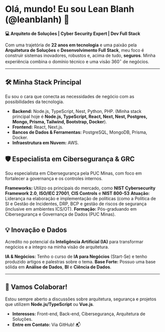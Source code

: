 # Olá, mundo! Eu sou **Lean Blanh** (@leanblanh) 👋

**💻 Arquiteto de Soluções | Cyber Security Expert | Dev Full Stack**

Com uma trajetória de **22 anos em tecnologia** e uma paixão pela **Arquitetura de Soluções** e **Desenvolvimento Full Stack**, meu foco é construir sistemas inovadores, robustos e, acima de tudo, **seguros**. Minha experiência combina o domínio técnico e uma visão $360^{\circ}$ de negócios.

---

## 🛠️ Minha Stack Principal

Eu sou o cara que conecta as necessidades de negócio com as possibilidades da tecnologia.

* **Backend:** Node.js, TypeScript, Nest, Python, PHP. (Minha stack principal hoje é **Node.js, TypeScript, React, Next, Nest, Postgres, Mongo, Prisma, Tailwind, Bootstrap, Docker**).
* **Frontend:** React, Next.js.
* **Bancos de Dados & Ferramentas:** PostgreSQL, MongoDB, Prisma, Docker.
* **Infraestrutura em Nuvem:** AWS.

## 🛡️ Especialista em Cibersegurança & GRC

Sou especialista em Cibersegurança pela PUC Minas, com foco em fortalecer a governança e os controles internos.

**Frameworks:** Utilizo os principais do mercado, como **NIST Cybersecurity Framework 2.0**, **ISO/IEC 27001**, **CIS Controls** e **NIST 800-53**
**Atuação:** Liderança na elaboração e implementação de políticas (como a Política de SI e Gestão de Incidentes, DRP, BCP e gestão de riscos de segurança (inclusive em ambientes ICS/OT).
**Formação:** Pós-graduando em Cibersegurança e Governança de Dados (PUC Minas).

## 💡 Inovação e Dados

Acredito no potencial da **Inteligência Artificial (IA)** para transformar negócios e a integro na minha visão de arquitetura.

**IA & Negócios:** Tenho o curso de **IA para Negócios** (Start-Se) e tenho produzido artigos e palestras sobre o tema.
**Base Forte:** Possuo uma base sólida em **Análise de Dados**, **BI** e **Ciência de Dados**.

---

## 🤝 Vamos Colaborar!

Estou sempre aberto a discussões sobre arquitetura, segurança e projetos que utilizem **Node.js/TypeScript** ou **Vue.js**.

* **Interesses:** Front-end, Back-end, Cibersegurança, Arquitetura de Soluções.
* **Entre em Contato:** Via GitHub! 📬
